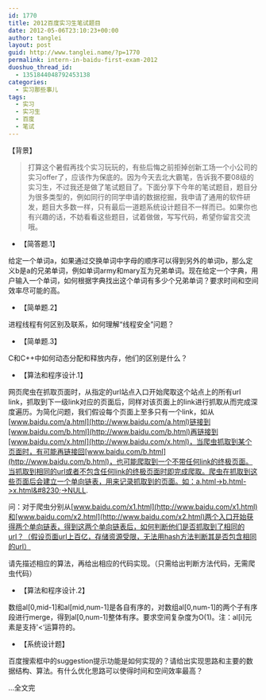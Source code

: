 ```yaml
---
id: 1770
title: 2012百度实习生笔试题目
date: 2012-05-06T23:10:23+00:00
author: tanglei
layout: post
guid: http://www.tanglei.name/?p=1770
permalink: intern-in-baidu-first-exam-2012
duoshuo_thread_id:
  - 1351844048792453138
categories:
  - 实习那些事儿
tags:
  - 实习
  - 实习生
  - 百度
  - 笔试
---
```

【背景】

> 打算这个暑假再找个实习玩玩的，有些后悔之前拒掉创新工场一个小公司的实习offer了，应该作为保底的。因为今天去北大霸笔，告诉我不要08级的实习生，不过我还是做了笔试题目了。下面分享下今年的笔试题目，题目分为很多类型的，例如同行的同学申请的数据挖掘，我申请了通用的软件研发，题目大多数一样，只有最后一道题系统设计题目不一样而已。如果你也有兴趣的话，不妨看看这些题目，试着做做，写写代码，希望你留言交流哦。

  * 【简答题.1】

给定一个单词a，如果通过交换单词中字母的顺序可以得到另外的单词b，那么定义b是a的兄弟单词，例如单词army和mary互为兄弟单词。现在给定一个字典，用户输入一个单词，如何根据字典找出这个单词有多少个兄弟单词？要求时间和空间效率尽可能的高。

  * 【简单题.2】

进程线程有何区别及联系，如何理解“线程安全”问题？

  * 【简单题.3】

C和C++中如何动态分配和释放内存，他们的区别是什么？

  * 【算法和程序设计.1】

网页爬虫在抓取页面时，从指定的url站点入口开始爬取这个站点上的所有url link，抓取到下一级link对应的页面后，同样对该页面上的link进行抓取从而完成深度遍历。为简化问题，我们假设每个页面上至多只有一个link，如从[www.baidu.com/a.html](http://www.baidu.com/a.html)链接到[www.baidu.com/b.html](http://www.baidu.com/b.html)再链接到[www.baidu.com/x.html](http://www.baidu.com/x.html)，当爬虫抓取到某个页面时，有可能再链接回[www.baidu.com/b.html](http://www.baidu.com/b.html)，也可能爬取到一个不带任何link的终极页面。当抓取到相同的url或者不包含任何link的终极页面时即完成爬取。爬虫在抓取到这些页面后会建立一个单向链表，用来记录抓取到的页面。如：a.html->b.html->x.html&#8230;->NULL.
  
问：对于爬虫分别从[www.baidu.com/x1.html](http://www.baidu.com/x1.html)和[www.baidu.com/x2.html](http://www.baidu.com/x2.html)两个入口开始获得两个单向链表，得到这两个单向链表后，如何判断他们是否抓取到了相同的url？（假设页面url上百亿，存储资源受限，无法用hash方法判断其是否包含相同的url）
  
请先描述相应的算法，再给出相应的代码实现。（只需给出判断方法代码，无需爬虫代码）

  * 【算法和程序设计.2】

数组al[0,mid-1]和al[mid,num-1]是各自有序的，对数组al[0,num-1]的两个子有序段进行merge，得到al[0,num-1]整体有序。要求空间复杂度为O(1)。注：al[i]元素是支持'<&#8216;运算符的。

  * 【系统设计题】

百度搜索框中的suggestion提示功能是如何实现的？请给出实现思路和主要的数据结构、算法。有什么优化思路可以使得时间和空间效率最高？

&#8230;全文完
